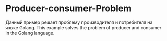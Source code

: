 # Producer-consumer-Problem
Данный пример решает проблему производителя и потребителя на языке Golang. 
This example solves the problem of producer and consumer in the Golang language.

